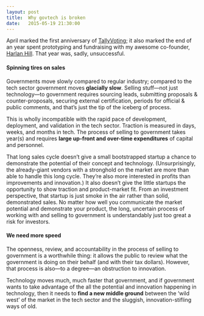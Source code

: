 ```yaml
---
layout: post
title:  Why govtech is broken
date:   2015-05-19 21:30:00
---
```


April marked the first anniversary of [TallyVoting](http://tallyvoting.com); it also marked the end of an year spent prototyping and fundraising with my awesome co-founder, [Harlan Hill](http://harlanhill.com/). That year was, sadly, unsuccessful.

#### Spinning tires on sales

Governments move slowly compared to regular industry; compared to the tech sector government moves **glacially slow**. Selling stuff—not just technology—to government requires sourcing leads, submitting proposals & counter-proposals, securing external certification, periods for official & public comments, and that’s just the tip of the iceberg of process.

This is wholly incompatible with the rapid pace of development, deployment, and validation in the tech sector. Traction is measured in days, weeks, and months in tech. The process of selling to government takes year(s) and requires **large up-front and over-time expenditures** of capital and personnel.

That long sales cycle doesn’t give a small bootstrapped startup a chance to demonstrate the potential of their concept and technology. (Unsurprisingly, the already-giant vendors with a stronghold on the market are more than able to handle this long cycle. They’re also more interested in profits than improvements and innovation.) It also doesn’t give the little startups the opportunity to show traction and product-market fit. From an investment perspective, that startup is just smoke in the air rather than solid, demonstrated sales. No matter how well you communicate the market potential and demonstrate your product, the long, uncertain process of working with and selling to government is understandably just too great a risk for investors.

#### We need more speed

The openness, review, and accountability in the process of selling to government is a worthwhile thing: it allows the public to review what the government is doing on their behalf (and with their tax dollars). However, that process is also—to a degree—an obstruction to innovation.

Technology moves much, much faster that government, and if government wants to take advantage of the all the potential and innovation happening in technology, then it needs to **find a new middle ground** between the ‘wild west’ of the market in the tech sector and the sluggish, innovation-stifling ways of old.
